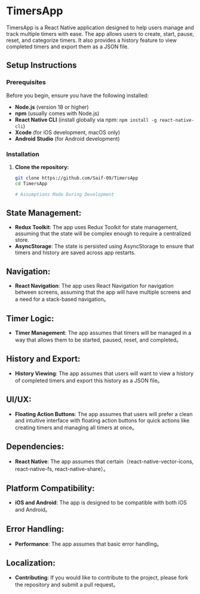  # TimersApp

TimersApp is a React Native application designed to help users manage and track multiple timers with ease. The app allows users to create, start, pause, reset, and categorize timers. It also provides a history feature to view completed timers and export them as a JSON file.

## Setup Instructions

### Prerequisites

Before you begin, ensure you have the following installed:

- **Node.js** (version 18 or higher)
- **npm** (usually comes with Node.js)
- **React Native CLI** (install globally via npm: `npm install -g react-native-cli`)
- **Xcode** (for iOS development, macOS only)
- **Android Studio** (for Android development)

### Installation

1. **Clone the repository:**

   ```bash
   git clone https://github.com/Saif-09/TimersApp
   cd TimersApp

   # Assumptions Made During Development

## State Management:

- **Redux Toolkit**: The app uses Redux Toolkit for state management, assuming that the state will be complex enough to require a centralized store.
- **AsyncStorage**: The state is persisted using AsyncStorage to ensure that timers and history are saved across app restarts.

## Navigation:

- **React Navigation**: The app uses React Navigation for navigation between screens, assuming that the app will have multiple screens and a need for a stack-based navigation。

## Timer Logic:

- **Timer Management**: The app assumes that timers will be managed in a way that allows them to be started, paused, reset, and completed。

## History and Export:

- **History Viewing**: The app assumes that users will want to view a history of completed timers and export this history as a JSON file。

## UI/UX:

- **Floating Action Buttons**: The app assumes that users will prefer a clean and intuitive interface with floating action buttons for quick actions like creating timers and managing all timers at once。

## Dependencies:

- **React Native**: The app assumes that certain（react-native-vector-icons, react-native-fs, react-native-share）。

## Platform Compatibility:

- **iOS and Android**: The app is designed to be compatible with both iOS and Android。

## Error Handling:

- **Performance**: The app assumes that basic error handling。

## Localization:

- **Contributing**: If you would like to contribute to the project, please fork the repository and submit a pull request。

